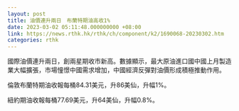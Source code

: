 ```yaml
---
layout: post
title: 油價連升兩日　布蘭特期油高收1%
date: 2023-03-02 05:11:48.000000000 +08:00
link: https://news.rthk.hk/rthk/ch/component/k2/1690068-20230302.htm
categories: rthk
---
```


國際油價連升兩日，創兩星期收市新高。數據顯示，最大原油進口國中國上月製造業大幅擴張，市場憧憬中國需求增加，中國經濟反彈對油價形成積極推動作用。

倫敦布蘭特期油收報每桶84.31美元，升86美仙，升幅1%。

紐約期油收報每桶77.69美元，升64美仙，升幅0.8%。

